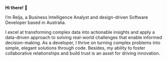 **Hi there! 👋**

I’m Relja, a Business Intelligence Analyst and design-driven Software Developer based in Australia.

I excel at transforming complex data into actionable insights and apply a data-driven approach to solving real-world challenges that enable informed decision-making. As a developer, I thrive on turning complex problems into simple, elegant solutions through code. Besides, my ability to foster collaborative relationships and build trust is an asset for driving innovation.
